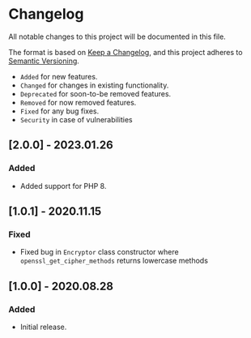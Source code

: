 # Changelog

All notable changes to this project will be documented in this file.

The format is based on [Keep a Changelog](https://keepachangelog.com/en/1.0.0/),
and this project adheres to [Semantic Versioning](https://semver.org/spec/v2.0.0.html).

- `Added` for new features.
- `Changed` for changes in existing functionality.
- `Deprecated` for soon-to-be removed features.
- `Removed` for now removed features.
- `Fixed` for any bug fixes.
- `Security` in case of vulnerabilities

## [2.0.0] - 2023.01.26

### Added

- Added support for PHP 8.

## [1.0.1] - 2020.11.15

### Fixed

- Fixed bug in `Encryptor` class constructor where `openssl_get_cipher_methods` returns lowercase methods

## [1.0.0] - 2020.08.28

### Added

- Initial release.